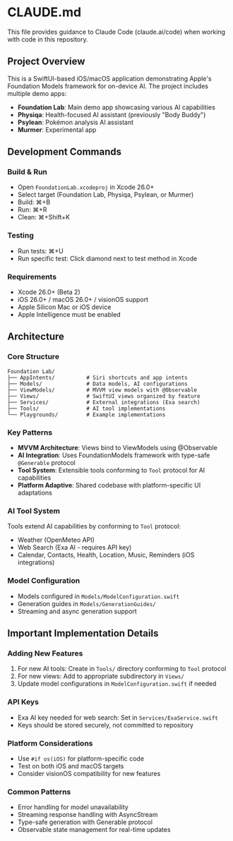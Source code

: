 # CLAUDE.md

This file provides guidance to Claude Code (claude.ai/code) when working with code in this repository.

## Project Overview

This is a SwiftUI-based iOS/macOS application demonstrating Apple's Foundation Models framework for on-device AI. The project includes multiple demo apps:
- **Foundation Lab**: Main demo app showcasing various AI capabilities
- **Physiqa**: Health-focused AI assistant (previously "Body Buddy")
- **Psylean**: Pokémon analysis AI assistant
- **Murmer**: Experimental app

## Development Commands

### Build & Run
- Open `FoundationLab.xcodeproj` in Xcode 26.0+
- Select target (Foundation Lab, Physiqa, Psylean, or Murmer)
- Build: ⌘+B
- Run: ⌘+R
- Clean: ⌘+Shift+K

### Testing
- Run tests: ⌘+U
- Run specific test: Click diamond next to test method in Xcode

### Requirements
- Xcode 26.0+ (Beta 2)
- iOS 26.0+ / macOS 26.0+ / visionOS support
- Apple Silicon Mac or iOS device
- Apple Intelligence must be enabled

## Architecture

### Core Structure
```
Foundation Lab/
├── AppIntents/          # Siri shortcuts and app intents
├── Models/              # Data models, AI configurations
├── ViewModels/          # MVVM view models with @Observable
├── Views/               # SwiftUI views organized by feature
├── Services/            # External integrations (Exa search)
├── Tools/               # AI tool implementations
└── Playgrounds/         # Example implementations
```

### Key Patterns
- **MVVM Architecture**: Views bind to ViewModels using @Observable
- **AI Integration**: Uses FoundationModels framework with type-safe `@Generable` protocol
- **Tool System**: Extensible tools conforming to `Tool` protocol for AI capabilities
- **Platform Adaptive**: Shared codebase with platform-specific UI adaptations

### AI Tool System
Tools extend AI capabilities by conforming to `Tool` protocol:
- Weather (OpenMeteo API)
- Web Search (Exa AI - requires API key)
- Calendar, Contacts, Health, Location, Music, Reminders (iOS integrations)

### Model Configuration
- Models configured in `Models/ModelConfiguration.swift`
- Generation guides in `Models/GenerationGuides/`
- Streaming and async generation support

## Important Implementation Details

### Adding New Features
1. For new AI tools: Create in `Tools/` directory conforming to `Tool` protocol
2. For new views: Add to appropriate subdirectory in `Views/`
3. Update model configurations in `ModelConfiguration.swift` if needed

### API Keys
- Exa AI key needed for web search: Set in `Services/ExaService.swift`
- Keys should be stored securely, not committed to repository

### Platform Considerations
- Use `#if os(iOS)` for platform-specific code
- Test on both iOS and macOS targets
- Consider visionOS compatibility for new features

### Common Patterns
- Error handling for model unavailability
- Streaming response handling with AsyncStream
- Type-safe generation with Generable protocol
- Observable state management for real-time updates